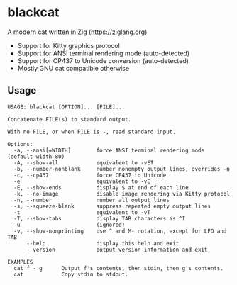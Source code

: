 # blackcat

A modern cat written in Zig (https://ziglang.org)

* Support for Kitty graphics protocol
* Support for ANSI terminal rendering mode (auto-detected)
* Support for CP437 to Unicode conversion (auto-detected)
* Mostly GNU cat compatible otherwise

## Usage

```
USAGE: blackcat [OPTION]... [FILE]...

Concatenate FILE(s) to standard output.

With no FILE, or when FILE is -, read standard input.

Options:
  -a, --ansi[=WIDTH]        force ANSI terminal rendering mode (default width 80)
  -A, --show-all            equivalent to -vET
  -b, --number-nonblank     number nonempty output lines, overrides -n
  -c, --cp437               force CP437 to Unicode
  -e                        equivalent to -vE
  -E, --show-ends           display $ at end of each line
  -k, --no-image            disable image rendering via Kitty protocol
  -n, --number              number all output lines
  -s, --squeeze-blank       suppress repeated empty output lines
  -t                        equivalent to -vT
  -T, --show-tabs           display TAB characters as ^I
  -u                        (ignored)
  -v, --show-nonprinting    use ^ and M- notation, except for LFD and TAB
      --help                display this help and exit
      --version             output version information and exit

EXAMPLES
  cat f - g      Output f's contents, then stdin, then g's contents.
  cat            Copy stdin to stdout.
```
